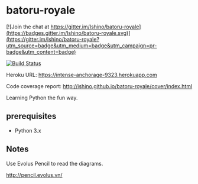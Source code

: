 batoru-royale
=============

[![Join the chat at https://gitter.im/Ishino/batoru-royale](https://badges.gitter.im/Ishino/batoru-royale.svg)](https://gitter.im/Ishino/batoru-royale?utm_source=badge&utm_medium=badge&utm_campaign=pr-badge&utm_content=badge)

[![Build Status](https://travis-ci.org/Ishino/batoru-royale.svg?branch=master)](https://travis-ci.org/Ishino/batoru-royale)

Heroku URL: https://intense-anchorage-9323.herokuapp.com

Code coverage report: http://ishino.github.io/batoru-royale/cover/index.html

Learning Python the fun way.

## prerequisites ##

- Python 3.x

## Notes ##

Use Evolus Pencil to read the diagrams.

http://pencil.evolus.vn/